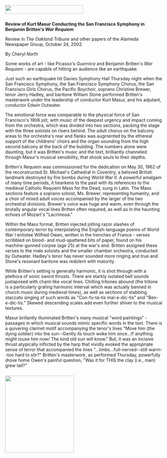 <!-- MAIN TABLE -->
<tr class="table_main" >
<td class="td_center" valign="top">

<img src="images/title_reviews.gif" width="250" height="28" vspace="10" /><br />


<b>Review of Kurt Masur Conducting the San Francisco Symphony in Benjamin Britten's <i>War Requiem</i></b>
<p></p>

Review in <i>The Oakland Tribune</i> and other papers of the Alameda Newspaper Group, October 24, 2002. <p></p>
By Cheryl North
<p></p>

<!Insert Text Here>
Some works of art - like Picasso's <i>Guernica</i> and Benjamin Britten's <i>War Requiem</i> - are capable of hitting an audience like an earthquake. <p></p>
   Just such an earthquake hit Davies Symphony Hall Thursday night when the San Francisco Symphony, the San Francisco Symphony Chorus, the San Francisco Girls Chorus, the Pacific Boychoir, soprano Christine Brewer, tenor Jerry Hadley, and baritone William Stone performed Britten's masterwork under the leadership of conductor Kurt Masur, and his adjutant, conductor Edwin Outwater. <p></p>
    The emotional force was comparable to the physical force of San Francisco's 1906 jolt, with music of the deepest urgency and impact coming from the orchestra, which was divided into two sections, packing the stage with the three soloists on risers behind. The adult chorus on the balcony areas to the orchestra's rear and flanks was augmented by the ethereal support of the childrens' choirs and the organ sounding from the high second balcony at the back of the building. The numbers alone were daunting, but it was Britten's music and the text, brilliantly channeled through Masur's musical sensibility, that shook souls to their depths. <p></p>
    Britten's Requiem was commissioned for the dedication on May 30, 1962 of the reconstructed St. Michael's Cathedral in Coventry, a beloved British landmark destroyed by fire bombs during World War II. A powerful amalgam of many time periods, it hearkens to the past with its references to the medieval Catholic Requiem Mass for the Dead, sung in Latin. The Mass sections feature a soprano soloist, Ms. Brewer, representing humanity, and a choir of mixed adult voices accompanied by the larger of the two orchestral divisions. Brewer's voice was huge and warm, even through the brutally angular vocal lines Britten often required, as well as in the haunting echoes of Mozart's "Lacrimosa." <p></p>
   Within the Mass format, Britten injected jolting razor slashes of contemporary terror by interpolating the English-language poems of World War I enlistee Wilfred Owen, written in the trenches of France - verses scribbled on blood- and mud-spattered bits of paper, found on his machine-gunned corpse (age 25) at the war's end. Britten assigned these verses to the male soloists and the smaller chamber orchestra, conducted by Outwater. Hadley's tenor has never sounded more ringing and true and Stone's resonant baritone was redolent with maturity. <p></p>
    While Britten's setting is generally harmonic, it is shot through with a plethora of sonic sword thrusts. There are starkly isolated bell sounds juxtaposed with chant-like vocal lines. Chilling tritones abound (the tritone is a particularly grating harmonic interval which was actually banned in church music during medieval times), as well as sections of stabbing staccato singing of such words as "Con-fu-ta-tis mal-e-dic-tis" and "Ben-e-dic-tis." Skewed descending scales add even further shiver to the musical textures. <p></p>
  Masur brillantly illuminated Britten's many musical "word paintings" -  passages in which musical sounds mimic specific words in the text.  There is a quivering clarinet motif accompanying the tenor's lines "Move him (the dying soldier) into the sun--Gently its touch woke him once...If anything might rouse him now/ The kind old sun will know." 
    But, it was an incisive thrust atypically inflicted by the harp that vividly evoked the appropriate sense of terror that accompanied the lines "...limbs...full-nerved--still warm--too hard to stir?" 
   Britten's masterwork, as performed Thursday, powerfully drove home Owen's painful question, "Was it for THIS the clay (i.e., man) grew tall?"

<p></p>

<!-- LEFT TO RIGHT CELL CHANGE -->
</td><td class="td_right">

<img src="images/logos_newspaper.gif" width="220" height="248" vspace="10" /><br />

<p></p>





</td></tr></table>
</td></tr></table>

<br /><br />


<img src="images/btn_articles_on.gif" height="1" width="1" />
<img src="images/btn_casestudies_on.gif" height="1" width="1" />
<img src="images/btn_cheryl_on.gif" height="1" width="1" />
<img src="images/btn_cheryl_p_on.gif" height="1" width="1" />
<img src="images/btn_clients_on.gif" height="1" width="1" />
<img src="images/btn_contact_on.gif" height="1" width="1" />
<img src="images/btn_history_on.gif" height="1" width="1" />
<img src="images/btn_home_on.gif" height="1" width="1" />
<img src="images/btn_interviews_on.gif" height="1" width="1" />
<img src="images/btn_resume_on.gif" height="1" width="1" />
<img src="images/btn_reviews_on.gif" height="1" width="1" />
<img src="images/btn_services_on.gif" height="1" width="1" />
<img src="images/btn_warner_on.gif" height="1" width="1" />
<img src="images/btn_warner_p_on.gif" height="1" width="1" />

<!-- EXTERNAL LINKS -->
<div style="position: absolute; top: -20px; left: -20px;">
<a href="http://www.dunningmarketing.com">.</a>
<a href="http://www.witnessamerica.com">.</a>
<a href="http://www.witnessamerica.com/camcorders">.</a>
<a href="http://www.ksql.com">.</a>
<a href="http://www.ascendaviation.com">.</a>
<a href="http://www.echovalleysupply.com">.</a>
<a href="http://www.northworks.net">.</a>
<a href="http://www.attainia.com">.</a>
<a href="http://www.briandunning.com">.</a>
</div>
<!-- END EXTERNAL LINKS -->

</body>
</html>
